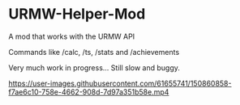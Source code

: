 # URMW-Helper-Mod
A mod that works with the URMW API

Commands like /calc, /ts, /stats and /achievements


Very much work in progress... Still slow and buggy.


https://user-images.githubusercontent.com/61655741/150860858-f7ae6c10-758e-4662-908d-7d97a351b58e.mp4

